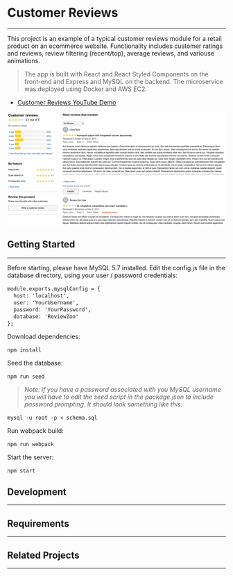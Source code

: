 # Customer Reviews
---
This project is an example of a typical customer reviews module for a retail product on an ecommerce website. Functionality includes customer ratings and reviews, review filtering (recent/top), average reviews, and variouse animations.

> The app is built with React and React Styled Components on the front-end and Express and MySQL on the backend. The microservice was deployed using Docker and AWS EC2.

- [Customer Reviews YouTube Demo](https://youtu.be/HAUF0t5K02k)

![alt text](client/assets/ReviewZooImage.png?raw=true)

## Getting Started
---
Before starting, please have MySQL 5.7 installed. Edit the config.js file in the database directory, using your user / password credentials:

```
module.exports.mysqlConfig = {
  host: 'localhost',
  user: 'YourUsername',
  password: 'YourPassword',
  database: 'ReviewZoo'
};
```

Download dependencies:

```
npm install
```

Seed the database:

```
npm run seed
```

>*Note: if you have a password associated with you MySQL username you will have to edit the seed script in the package.json to include password prompting.*
*It should look something like this:*
```
mysql -u root -p < schema.sql
```

Run webpack build:

```
npm run webpack
```

Start the server:

```
npm start
```

## Development
---

## Requirements
---

## Related Projects
---
